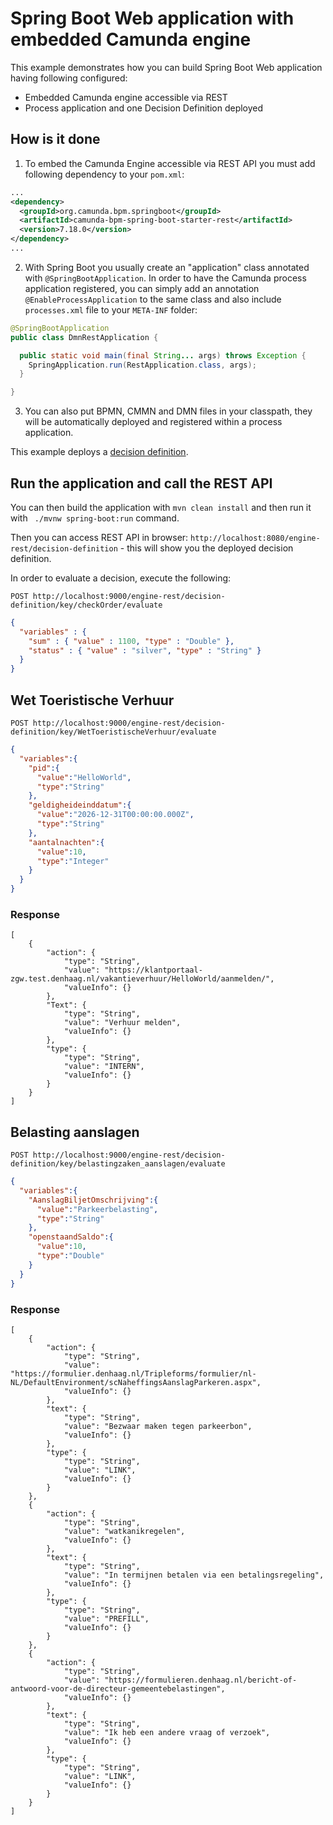 # Spring Boot Web application with embedded Camunda engine

This example demonstrates how you can build Spring Boot Web application having following configured:
* Embedded Camunda engine accessible via REST
* Process application and one Decision Definition deployed


## How is it done

1. To embed the Camunda Engine accessible via REST API you must add following dependency to your `pom.xml`:

```xml
...
<dependency>
  <groupId>org.camunda.bpm.springboot</groupId>
  <artifactId>camunda-bpm-spring-boot-starter-rest</artifactId>
  <version>7.18.0</version>
</dependency>
...
```

2. With Spring Boot you usually create an "application" class annotated with `@SpringBootApplication`. In order to have the Camunda process application
registered, you can simply add an annotation `@EnableProcessApplication` to the same class and also include `processes.xml` file to your `META-INF` folder:

```java
@SpringBootApplication
public class DmnRestApplication {

  public static void main(final String... args) throws Exception {
    SpringApplication.run(RestApplication.class, args);
  }

}
```

3. You can also put BPMN, CMMN and DMN files in your classpath, they will be automatically deployed and registered within a process application.

This example deploys a [decision definition](./src/main/resources/dmn/check-order.dmn).

## Run the application and call the REST API

You can then build the application with `mvn clean install` and then run it with ` ./mvnw spring-boot:run` command.

Then you can access REST API in browser: `http://localhost:8080/engine-rest/decision-definition` - this will show you the deployed decision definition.

In order to evaluate a decision, execute the following:

`POST http://localhost:9000/engine-rest/decision-definition/key/checkOrder/evaluate`

```json
{
  "variables" : {
    "sum" : { "value" : 1100, "type" : "Double" },
    "status" : { "value" : "silver", "type" : "String" }
  }
}
```

## Wet Toeristische Verhuur

`POST http://localhost:9000/engine-rest/decision-definition/key/WetToeristischeVerhuur/evaluate`

```json
{
  "variables":{
    "pid":{
      "value":"HelloWorld",
      "type":"String"
    },
    "geldigheideinddatum":{
      "value":"2026-12-31T00:00:00.000Z",
      "type":"String"
    },
    "aantalnachten":{
      "value":10,
      "type":"Integer"
    }
  }
}
```

### Response
```
[
    {
        "action": {
            "type": "String",
            "value": "https://klantportaal-zgw.test.denhaag.nl/vakantieverhuur/HelloWorld/aanmelden/",
            "valueInfo": {}
        },
        "Text": {
            "type": "String",
            "value": "Verhuur melden",
            "valueInfo": {}
        },
        "type": {
            "type": "String",
            "value": "INTERN",
            "valueInfo": {}
        }
    }
]
```

## Belasting aanslagen

`POST http://localhost:9000/engine-rest/decision-definition/key/belastingzaken_aanslagen/evaluate`

```json
{
  "variables":{
    "AanslagBiljetOmschrijving":{
      "value":"Parkeerbelasting",
      "type":"String"
    },
    "openstaandSaldo":{
      "value":10,
      "type":"Double"
    }
  }
}
```

### Response
```
[
    {
        "action": {
            "type": "String",
            "value": "https://formulier.denhaag.nl/Tripleforms/formulier/nl-NL/DefaultEnvironment/scNaheffingsAanslagParkeren.aspx",
            "valueInfo": {}
        },
        "text": {
            "type": "String",
            "value": "Bezwaar maken tegen parkeerbon",
            "valueInfo": {}
        },
        "type": {
            "type": "String",
            "value": "LINK",
            "valueInfo": {}
        }
    },
    {
        "action": {
            "type": "String",
            "value": "watkanikregelen",
            "valueInfo": {}
        },
        "text": {
            "type": "String",
            "value": "In termijnen betalen via een betalingsregeling",
            "valueInfo": {}
        },
        "type": {
            "type": "String",
            "value": "PREFILL",
            "valueInfo": {}
        }
    },
    {
        "action": {
            "type": "String",
            "value": "https://formulieren.denhaag.nl/bericht-of-antwoord-voor-de-directeur-gemeentebelastingen",
            "valueInfo": {}
        },
        "text": {
            "type": "String",
            "value": "Ik heb een andere vraag of verzoek",
            "valueInfo": {}
        },
        "type": {
            "type": "String",
            "value": "LINK",
            "valueInfo": {}
        }
    }
]
```

